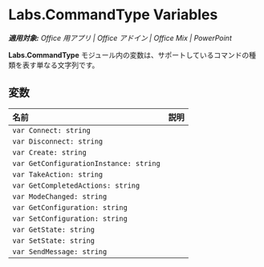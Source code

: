 
# <a name="labs.commandtype-variables"></a>Labs.CommandType Variables

 _**適用対象:** Office 用アプリ | Office アドイン | Office Mix | PowerPoint_

**Labs.CommandType** モジュール内の変数は、サポートしているコマンドの種類を表す単なる文字列です。

## <a name="variables"></a>変数


|**名前**|**説明**|
|:-----|:-----|
| `var Connect: string`||
| `var Disconnect: string`||
| `var Create: string`||
| `var GetConfigurationInstance: string`||
| `var TakeAction: string`||
| `var GetCompletedActions: string`||
| `var ModeChanged: string`||
| `var GetConfiguration: string`||
| `var SetConfiguration: string`||
| `var GetState: string`||
| `var SetState: string`||
| `var SendMessage: string`||
